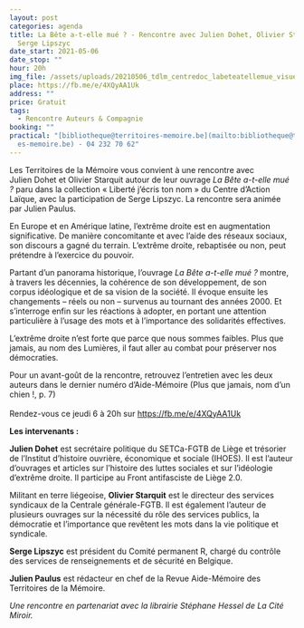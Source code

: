 ```yaml
---
layout: post
categories: agenda
title: La Bête a-t-elle mué ? - Rencontre avec Julien Dohet, Olivier Starquit et
  Serge Lipszyc
date_start: 2021-05-06
date_stop: ""
hour: 20h
img_file: /assets/uploads/20210506_tdlm_centredoc_labeteatellemue_visuelsweb_sitetm_1240x480.jpg
place: https://fb.me/e/4XQyAA1Uk
address: ""
price: Gratuit
tags:
  - Rencontre Auteurs & Compagnie
booking: ""
practical: "[bibliotheque@territoires-memoire.be](mailto:bibliotheque@territoir\
  es-memoire.be) - 04 232 70 62"
---
```

Les Territoires de la Mémoire vous convient à une rencontre avec Julien Dohet et Olivier Starquit autour de leur ouvrage *La Bête a-t-elle mué ?* paru dans la collection « Liberté j’écris ton nom » du Centre d’Action Laïque, avec la participation de Serge Lipszyc. La rencontre sera animée par Julien Paulus.

En Europe et en Amérique latine, l’extrême droite est en augmentation significative. De manière concomitante et avec l’aide des réseaux sociaux, son discours a gagné du terrain. L’extrême droite, rebaptisée ou non, peut prétendre à l’exercice du pouvoir.

Partant d’un panorama historique, l’ouvrage *La Bête a-t-elle mué ?* montre, à travers les décennies, la cohérence de son développement, de son corpus idéologique et de sa vision de la société. Il évoque ensuite les changements – réels ou non – survenus au tournant des années 2000. Et s’interroge enfin sur les réactions à adopter, en portant une attention particulière à l’usage des mots et à l’importance des solidarités effectives.

L’extrême droite n’est forte que parce que nous sommes faibles. Plus que jamais, au nom des Lumières, il faut aller au combat pour préserver nos démocraties.

Pour un avant-goût de la rencontre, retrouvez l’entretien avec les deux auteurs dans le dernier numéro d’Aide-Mémoire (Plus que jamais, nom d’un chien !, p. 7)\
\
Rendez-vous ce jeudi 6 à 20h sur https://fb.me/e/4XQyAA1Uk 

**Les intervenants :**

**Julien Dohet** est secrétaire politique du SETCa-FGTB de Liège et trésorier de l’Institut d’histoire ouvrière, économique et sociale (IHOES). Il est l’auteur d’ouvrages et articles sur l’histoire des luttes sociales et sur l’idéologie d’extrême droite. Il participe au Front antifasciste de Liège 2.0.

Militant en terre liégeoise, **Olivier Starquit** est le directeur des services syndicaux de la Centrale générale-FGTB. Il est également l’auteur de plusieurs ouvrages sur la nécessité du rôle des services publics, la démocratie et l’importance que revêtent les mots dans la vie politique et syndicale.

**Serge Lipszyc** est président du Comité permanent R, chargé du contrôle des services de renseignements et de sécurité en Belgique.

**Julien Paulus** est rédacteur en chef de la Revue Aide-Mémoire des Territoires de la Mémoire.

*Une rencontre en partenariat avec la librairie Stéphane Hessel de La Cité Miroir.*

<!--EndFragment-->
